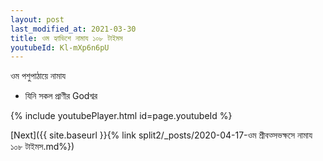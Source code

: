 ```yaml
---
layout: post
last_modified_at: 2021-03-30
title: ওম হ্যাভিশে নামায ১০৮ টাইমস
youtubeId: Kl-mXp6n6pU
---
```

 
 
 ওম পশুপাঠায়ে নামায  
 
 -  যিনি সকল প্রাণীর Godশ্বর 
 
  
 
  
 
 
 
 
 
 


{% include youtubePlayer.html id=page.youtubeId %}
 
[Next]({{ site.baseurl }}{% link  split2/_posts/2020-04-17-ওম শ্রীবত্সভক্ষসে নামায ১০৮ টাইমস.md%})
 

